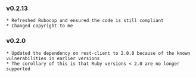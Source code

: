### v0.2.13
    * Refreshed Rubocop and ensured the code is still compliant
    * Changed copyright to me

### v0.2.0
    * Updated the dependency on rest-client to 2.0.0 because of the known vulnerabilities in earlier versions
    * The corollary of this is that Ruby versions < 2.0 are no longer supported
